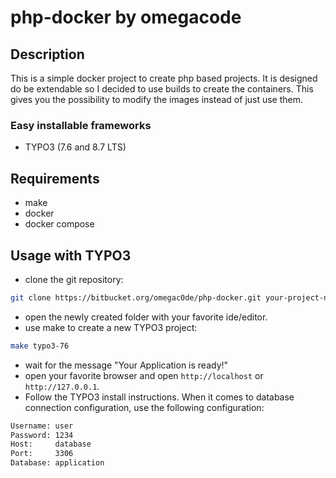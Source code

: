 # php-docker by omegacode
## Description
This is a simple docker project to create php based projects.
It is designed do be extendable so I decided to use builds to create the containers. 
This gives you the possibility to modify the images instead of just use them.
### Easy installable frameworks
* TYPO3 (7.6 and 8.7 LTS)
## Requirements
* make
* docker
* docker compose
## Usage with TYPO3
* clone the git repository:
```bash 
git clone https://bitbucket.org/omegac0de/php-docker.git your-project-name
```
* open the newly created folder with your favorite ide/editor.
* use  make to create a new TYPO3 project:
```bash 
make typo3-76
```
* wait for the message "Your Application is ready!"
* open your favorite browser and open `http://localhost` or `http://127.0.0.1`.
* Follow the TYPO3 install instructions. When it comes to database connection configuration, use the following configuration:
```txt
Username: user
Password: 1234
Host:     database
Port:     3306
Database: application
```
